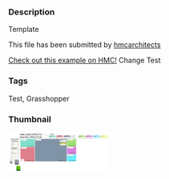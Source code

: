### Description 
Template

This file has been submitted by [hmcarchitects](https://github.com/hmcarchitects)

[Check out this example on HMC!](http://hmcarchitects.github.io/hydra/viewer?owner=hmcarchitects&fork=hmcarchitects&id=Test)
Change Test
### Tags 
Test, Grasshopper
### Thumbnail 
![Screenshot](https://raw.githubusercontent.com/hmcarchitects/hydra/master/Test/thumbnail.png)
